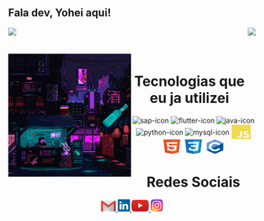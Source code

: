 ## Fala dev, Yohei aqui!

<div>
  
  <img  height="165em" src="https://github-readme-stats.vercel.app/api?username=satoajato&show_icons=true&theme=neon&include_all_commits=true&count_private=true"/>
  <img align="right" height="165em" src="https://github-readme-stats.vercel.app/api/top-langs/?username=satoajato&layout=compact&langs_count=16&theme=neon"/>
</div>
<br>

<div  align="center"> 
  <div style="display: inline_block"><br>
    <img align="left" height="250" alt="coding-time" src="code.gif">
    <h1 align="center">Tecnologias que eu ja utilizei</h1>
    <img align="center" height="30" width="40" alt="sap-icon" src="https://upload.wikimedia.org/wikipedia/commons/thumb/8/8f/SAP-Logo.svg/743px-SAP-Logo.svg.png?20120426114443">
    <img align="center" height="30" width="40" alt="flutter-icon" src="https://cdn.jsdelivr.net/gh/devicons/devicon/icons/flutter/flutter-original.svg">
    <img align="center" height="30" width="40" alt="java-icon" src="https://cdn.jsdelivr.net/gh/devicons/devicon/icons/java/java-original.svg">
    <img align="center" height="30" width="40" alt="python-icon" src="https://cdn.jsdelivr.net/gh/devicons/devicon/icons/python/python-original.svg">
    <img align="center" height="30" width="40" alt="mysql-icon" src="https://cdn.jsdelivr.net/gh/devicons/devicon/icons/mysql/mysql-original.svg">
    <img align="center" height="30" width="40" alt="js-icon"  src="https://raw.githubusercontent.com/devicons/devicon/master/icons/javascript/javascript-plain.svg">
    <img align="center" height="30" width="40" alt="html-icon" src="https://raw.githubusercontent.com/devicons/devicon/master/icons/html5/html5-original.svg">
    <img align="center" height="30" width="40" alt="css-icon" src="https://raw.githubusercontent.com/devicons/devicon/master/icons/css3/css3-original.svg">
    <img align="center" height="30" width="40" alt="c-icon" src="https://raw.githubusercontent.com/devicons/devicon/master/icons/c/c-original.svg">
            
   </div>
    
  
  <h1 align="center">Redes Sociais</h1>
    <a href = "mailto: satounespar@gmail.com">
      <img width="30" src="gmail.svg">
    </a>
    <a href = "https://www.linkedin.com/in/lucas-sato-231689197/">
      <img width="25" src="linkedin.svg">
    </a>
    <a href = "https://www.youtube.com/channel/UCgo3ocnOIMJp10-IU5Xp4Dg">
      <img width="35" src="youtube.svg">
    </a>
    <a href = "https://www.instagram.com/yoheilsato/">
      <img width="25" src="instagram.png">
    </a>
</div>
